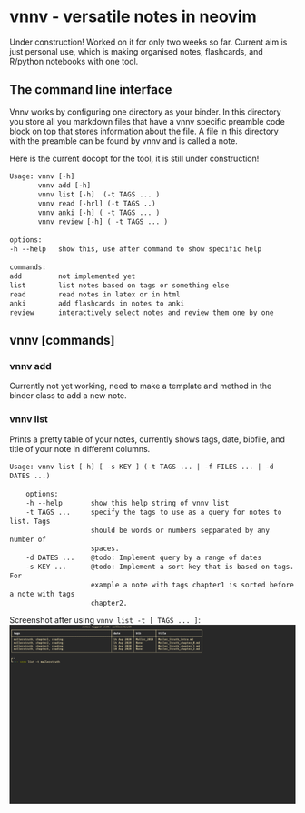 # vnnv - versatile notes in neovim

Under construction! Worked on it for only two weeks so far. Current aim is just
personal use, which is making organised notes, flashcards, and R/python
notebooks with one tool.

## The command line interface

Vnnv works by configuring one directory as your binder. In this directory you
store all you markdown files that have a vnnv specific preamble code block on
top that stores information about the file. A file in this directory with the
preamble can be found by vnnv and is called a note.

Here is the current docopt for the tool, it is still under construction!
```
Usage: vnnv [-h]
       vnnv add [-h]
       vnnv list [-h]  (-t TAGS ... )
       vnnv read [-hrl] (-t TAGS ..)
       vnnv anki [-h] ( -t TAGS ... )
       vnnv review [-h] ( -t TAGS ... )

options:
-h --help   show this, use after command to show specific help

commands:
add         not implemented yet
list        list notes based on tags or something else
read        read notes in latex or in html
anki        add flashcards in notes to anki
review      interactively select notes and review them one by one

```

## vnnv [commands]
### vnnv add

Currently not yet working, need to make a template and method in the binder
class to add a new note.

### vnnv list

Prints a pretty table of your notes, currently shows tags, date, bibfile, and
title of your note in different columns.
```
Usage: vnnv list [-h] [ -s KEY ] (-t TAGS ... | -f FILES ... | -d DATES ...)

    options:
    -h --help       show this help string of vnnv list
    -t TAGS ...     specify the tags to use as a query for notes to list. Tags
                    should be words or numbers sepparated by any number of
                    spaces.
    -d DATES ...    @todo: Implement query by a range of dates
    -s KEY ...      @todo: Implement a sort key that is based on tags. For
                    example a note with tags chapter1 is sorted before a note with tags
                    chapter2.
```

Screenshot after using `vnnv list -t [ TAGS ... ]`:
![Screenshot vnnv list](./media/screenshot_vnnv_list.png)
